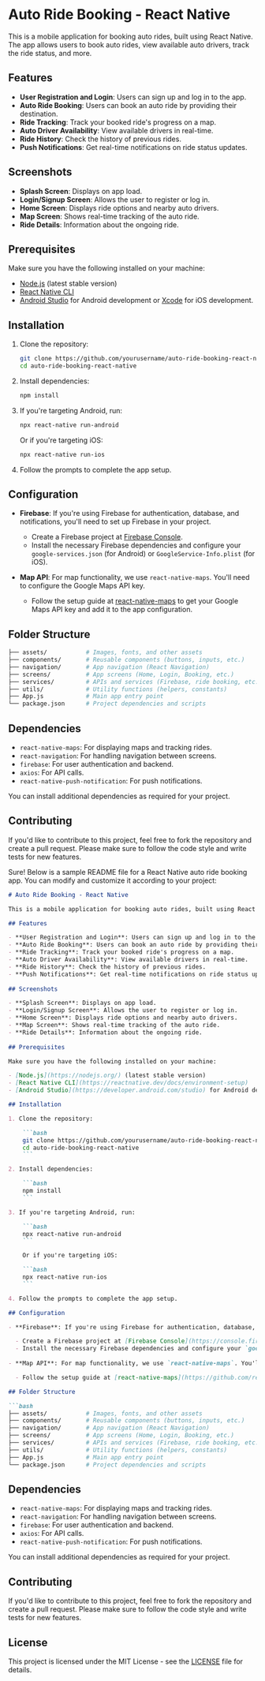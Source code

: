 
# Auto Ride Booking - React Native

This is a mobile application for booking auto rides, built using React Native. The app allows users to book auto rides, view available auto drivers, track the ride status, and more.

## Features

- **User Registration and Login**: Users can sign up and log in to the app.
- **Auto Ride Booking**: Users can book an auto ride by providing their destination.
- **Ride Tracking**: Track your booked ride's progress on a map.
- **Auto Driver Availability**: View available drivers in real-time.
- **Ride History**: Check the history of previous rides.
- **Push Notifications**: Get real-time notifications on ride status updates.
  
## Screenshots

- **Splash Screen**: Displays on app load.
- **Login/Signup Screen**: Allows the user to register or log in.
- **Home Screen**: Displays ride options and nearby auto drivers.
- **Map Screen**: Shows real-time tracking of the auto ride.
- **Ride Details**: Information about the ongoing ride.
  
## Prerequisites

Make sure you have the following installed on your machine:

- [Node.js](https://nodejs.org/) (latest stable version)
- [React Native CLI](https://reactnative.dev/docs/environment-setup)
- [Android Studio](https://developer.android.com/studio) for Android development or [Xcode](https://developer.apple.com/xcode/) for iOS development.

## Installation

1. Clone the repository:

    ```bash
    git clone https://github.com/yourusername/auto-ride-booking-react-native.git
    cd auto-ride-booking-react-native
    ```

2. Install dependencies:

    ```bash
    npm install
    ```

3. If you're targeting Android, run:

    ```bash
    npx react-native run-android
    ```

    Or if you're targeting iOS:

    ```bash
    npx react-native run-ios
    ```

4. Follow the prompts to complete the app setup.

## Configuration

- **Firebase**: If you're using Firebase for authentication, database, and notifications, you'll need to set up Firebase in your project.

  - Create a Firebase project at [Firebase Console](https://console.firebase.google.com/).
  - Install the necessary Firebase dependencies and configure your `google-services.json` (for Android) or `GoogleService-Info.plist` (for iOS).
  
- **Map API**: For map functionality, we use `react-native-maps`. You'll need to configure the Google Maps API key.

  - Follow the setup guide at [react-native-maps](https://github.com/react-native-maps/react-native-maps) to get your Google Maps API key and add it to the app configuration.

## Folder Structure

```bash
├── assets/           # Images, fonts, and other assets
├── components/       # Reusable components (buttons, inputs, etc.)
├── navigation/       # App navigation (React Navigation)
├── screens/          # App screens (Home, Login, Booking, etc.)
├── services/         # APIs and services (Firebase, ride booking, etc.)
├── utils/            # Utility functions (helpers, constants)
├── App.js            # Main app entry point
└── package.json      # Project dependencies and scripts
```

## Dependencies

- `react-native-maps`: For displaying maps and tracking rides.
- `react-navigation`: For handling navigation between screens.
- `firebase`: For user authentication and backend.
- `axios`: For API calls.
- `react-native-push-notification`: For push notifications.
  
You can install additional dependencies as required for your project.

## Contributing

If you'd like to contribute to this project, feel free to fork the repository and create a pull request. Please make sure to follow the code style and write tests for new features.

Sure! Below is a sample README file for a React Native auto ride booking app. You can modify and customize it according to your project:

```markdown
# Auto Ride Booking - React Native

This is a mobile application for booking auto rides, built using React Native. The app allows users to book auto rides, view available auto drivers, track the ride status, and more.

## Features

- **User Registration and Login**: Users can sign up and log in to the app.
- **Auto Ride Booking**: Users can book an auto ride by providing their destination.
- **Ride Tracking**: Track your booked ride's progress on a map.
- **Auto Driver Availability**: View available drivers in real-time.
- **Ride History**: Check the history of previous rides.
- **Push Notifications**: Get real-time notifications on ride status updates.
  
## Screenshots

- **Splash Screen**: Displays on app load.
- **Login/Signup Screen**: Allows the user to register or log in.
- **Home Screen**: Displays ride options and nearby auto drivers.
- **Map Screen**: Shows real-time tracking of the auto ride.
- **Ride Details**: Information about the ongoing ride.
  
## Prerequisites

Make sure you have the following installed on your machine:

- [Node.js](https://nodejs.org/) (latest stable version)
- [React Native CLI](https://reactnative.dev/docs/environment-setup)
- [Android Studio](https://developer.android.com/studio) for Android development or [Xcode](https://developer.apple.com/xcode/) for iOS development.

## Installation

1. Clone the repository:

    ```bash
    git clone https://github.com/yourusername/auto-ride-booking-react-native.git
    cd auto-ride-booking-react-native
    ```

2. Install dependencies:

    ```bash
    npm install
    ```

3. If you're targeting Android, run:

    ```bash
    npx react-native run-android
    ```

    Or if you're targeting iOS:

    ```bash
    npx react-native run-ios
    ```

4. Follow the prompts to complete the app setup.

## Configuration

- **Firebase**: If you're using Firebase for authentication, database, and notifications, you'll need to set up Firebase in your project.

  - Create a Firebase project at [Firebase Console](https://console.firebase.google.com/).
  - Install the necessary Firebase dependencies and configure your `google-services.json` (for Android) or `GoogleService-Info.plist` (for iOS).
  
- **Map API**: For map functionality, we use `react-native-maps`. You'll need to configure the Google Maps API key.

  - Follow the setup guide at [react-native-maps](https://github.com/react-native-maps/react-native-maps) to get your Google Maps API key and add it to the app configuration.

## Folder Structure

```bash
├── assets/           # Images, fonts, and other assets
├── components/       # Reusable components (buttons, inputs, etc.)
├── navigation/       # App navigation (React Navigation)
├── screens/          # App screens (Home, Login, Booking, etc.)
├── services/         # APIs and services (Firebase, ride booking, etc.)
├── utils/            # Utility functions (helpers, constants)
├── App.js            # Main app entry point
└── package.json      # Project dependencies and scripts
```

## Dependencies

- `react-native-maps`: For displaying maps and tracking rides.
- `react-navigation`: For handling navigation between screens.
- `firebase`: For user authentication and backend.
- `axios`: For API calls.
- `react-native-push-notification`: For push notifications.
  
You can install additional dependencies as required for your project.

## Contributing

If you'd like to contribute to this project, feel free to fork the repository and create a pull request. Please make sure to follow the code style and write tests for new features.

## License

This project is licensed under the MIT License - see the [LICENSE](LICENSE) file for details.

